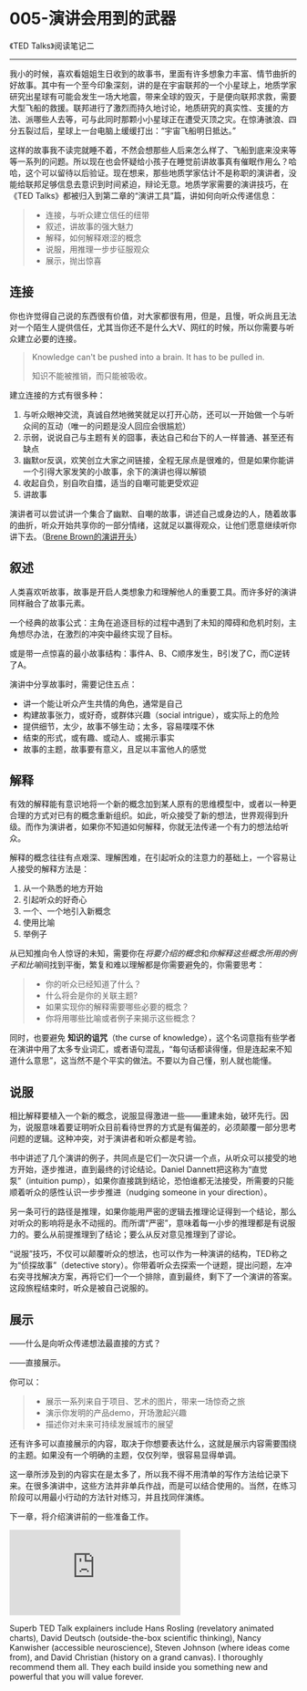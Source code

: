 # 005-演讲会用到的武器
《TED Talks》阅读笔记二

---
我小的时候，喜欢看姐姐生日收到的故事书，里面有许多想象力丰富、情节曲折的好故事。其中有一个至今印象深刻，讲的是在宇宙联邦的一个小星球上，地质学家研究出星球有可能会发生一场大地震，带来全球的毁灭，于是便向联邦求救，需要大型飞船的救援。联邦进行了激烈而持久地讨论，地质研究的真实性、支援的方法、派哪些人去等，可与此同时那颗小小星球正在遭受灭顶之灾。在惊涛骇浪、四分五裂过后，星球上一台电脑上缓缓打出：“宇宙飞船明日抵达。”

这样的故事我不读完就睡不着，不然会想那些人后来怎么样了、飞船到底来没来等等一系列的问题。所以现在也会怀疑给小孩子在睡觉前讲故事真有催眠作用么？哈哈，这个可以留待以后验证。现在想来，那些地质学家估计不是称职的演讲者，没能给联邦足够信息去意识到时间紧迫，辩论无意。地质学家需要的演讲技巧，在《TED Talks》都被归入到第二章的“演讲工具”篇，讲如何向听众传递信息：
> - 连接，与听众建立信任的纽带
> - 叙述，讲故事的强大魅力
> - 解释，如何解释艰涩的概念
> - 说服，用推理一步步征服观众
> - 展示，抛出惊喜

## 连接
你也许觉得自己说的东西很有价值，对大家都很有用，但是，且慢，听众尚且无法对一个陌生人提供信任，尤其当你还不是什么大V、网红的时候，所以你需要与听众建立必要的连接。
> Knowledge can't be pushed into a brain. It has to be pulled in.
>
> 知识不能被推销，而只能被吸收。

建立连接的方式有很多种：
1. 与听众眼神交流，真诚自然地微笑就足以打开心防，还可以一开始做一个与听众间的互动（唯一的问题是没人回应会很尴尬）
2. 示弱，说说自己与主题有关的囧事，表达自己和台下的人一样普通、甚至还有缺点
3. 幽默or反讽，欢笑创立大家之间链接，全程无尿点是很难的，但是如果你能讲一个引得大家发笑的小故事，余下的演讲也得以解锁
4. 收起自负，别自吹自擂，适当的自嘲可能更受欢迎
5. 讲故事

演讲者可以尝试讲一个集合了幽默、自嘲的故事，讲述自己或身边的人，随着故事的曲折，听众开始共享你的一部分情绪，这就足以赢得观众，让他们愿意继续听你讲下去。（[Brene Brown的演讲开头](https://www.ted.com/talks/brene_brown_on_vulnerability)）

## 叙述
人类喜欢听故事，故事是开启人类想象力和理解他人的重要工具。而许多好的演讲同样融合了故事元素。

一个经典的故事公式：主角在追逐目标的过程中遇到了未知的障碍和危机时刻，主角想尽办法，在激烈的冲突中最终实现了目标。

或是带一点惊喜的最小故事结构：事件A、B、C顺序发生，B引发了C，而C逆转了A。

演讲中分享故事时，需要记住五点：
- 讲一个能让听众产生共情的角色，通常是自己
- 构建故事张力，或好奇，或群体兴趣（social intrigue），或实际上的危险
- 提供细节，太少，故事不够生动；太多，容易喋喋不休
- 结束的形式，或有趣、或动人、或揭示事实
- 故事的主题，故事要有意义，且足以丰富他人的感觉

## 解释
有效的解释能有意识地将一个新的概念加到某人原有的思维模型中，或者以一种更合理的方式对已有的概念重新组织。如此，听众接受了新的想法，世界观得到升级。而作为演讲者，如果你不知道如何解释，你就无法传递一个有力的想法给听众。

解释的概念往往有点艰深、理解困难，在引起听众的注意力的基础上，一个容易让人接受的解释方法是：
1. 从一个熟悉的地方开始
2. 引起听众的好奇心
3. 一个、一个地引入新概念
4. 使用比喻
5. 举例子

从已知推向令人惊讶的未知，需要你在*将要介绍的概念*和*你解释这些概念所用的例子和比喻*间找到平衡，繁复和难以理解都是你需要避免的，你需要思考：
> - 你的听众已经知道了什么？
> - 什么将会是你的关联主题?
> - 如果实现你的解释需要哪些必要的概念？
> - 你将用哪些比喻或者例子来揭示这些概念？

同时，也要避免 **知识的诅咒**（the curse of knowledge），这个名词意指有些学者在演讲中用了太多专业词汇，或者语句混乱，“每句话都读得懂，但是连起来不知道什么意思”，这当然不是个平实的做法。不要以为自己懂，别人就也能懂。

## 说服
相比解释要植入一个新的概念，说服显得激进一些——重建未始，破环先行。因为，说服意味着要证明听众目前看待世界的方式是有偏差的，必须颠覆一部分思考问题的逻辑。这种冲突，对于演讲者和听众都是考验。

书中讲述了几个演讲的例子，共同点是它们一次只讲一个点，从听众可以接受的地方开始，逐步推进，直到最终的讨论结论。Daniel Dannett把这称为“直觉泵”（intuition pump），如果你直接跳到结论，恐怕谁都无法接受，所需要的只能顺着听众的感性认识一步步推进（nudging someone in your direction）。

另一条可行的路径是推理，如果你能用严密的逻辑去推理论证得到一个结论，那么对听众的影响将是永不动摇的。而所谓“严密”，意味着每一小步的推理都是有说服力的。要么从前提推理到了结论；要么从反对意见推理到了谬论。

“说服”技巧，不仅可以颠覆听众的想法，也可以作为一种演讲的结构，TED称之为“侦探故事”（detective story）。你带着听众去探索一个谜题，提出问题，左冲右突寻找解决方案，再将它们一个一个排除，直到最终，剩下了一个演讲的答案。这段旅程结束时，听众是被自己说服的。

## 展示
——什么是向听众传递想法最直接的方式？

——直接展示。

你可以：
> - 展示一系列来自于项目、艺术的图片，带来一场惊奇之旅
> - 演示你发明的产品demo，开场激起兴趣
> - 描述你对未来可持续发展城市的展望

还有许多可以直接展示的内容，取决于你想要表达什么，这就是展示内容需要围绕的主题。如果没有一个明确的主题，仅仅列举，很容易显得单调。

这一章所涉及到的内容实在是太多了，所以我不得不用清单的写作方法给记录下来。在很多演讲中，这些方法并非单兵作战，而是可以结合使用的。当然，在练习阶段可以用最小行动的方法针对练习，并且找同伴演练。

下一章，将介绍演讲前的一些准备工作。

![公众号](http://bdbea3.duapp.com/pcs_download.php?id=3172&link=%2Fapps%2Fhgf_blog%2F%E5%85%AC%E4%BC%97%E5%8F%B7logo.jpg)

Superb TED Talk explainers include Hans Rosling (revelatory animated charts), David Deutsch (outside-the-box scientific thinking), Nancy Kanwisher (accessible neuroscience), Steven Johnson (where ideas come from), and David Christian (history on a grand canvas). I thoroughly recommend them all. They each build inside you something new and powerful that you will value forever.
